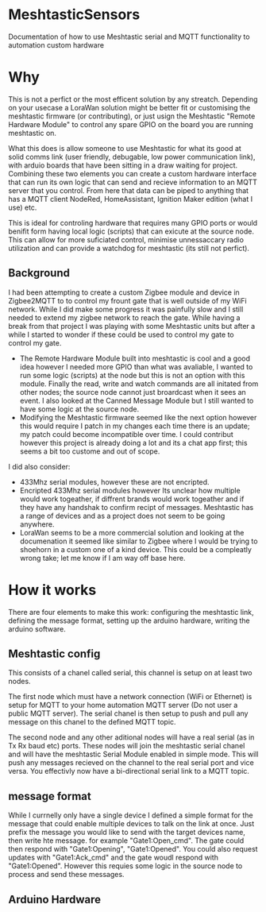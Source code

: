 # MeshtasticSensors
Documentation of how to use Meshtastic serial and MQTT functionality to automation custom hardware

# Why 
This is not a perfict or the most efficent solution by any streatch. Depending on your usecase a LoraWan solution might be better fit or customising the meshtastic firmware (or contributing), or just usign the Meshtastic "Remote Hardware Module" to control any spare GPIO on the board you are running meshtastic on. 

What this does is allow someone to use Meshtastic for what its good at solid comms link (user friendly, debugable, low power communication link), with arduio boards that have been sitting in a draw waiting for project. Combining these two elements you can create a custom hardware interface that can run its own logic that can send and recieve information to an MQTT server that you control. From here that data can be piped to anything that has a MQTT client NodeRed, HomeAssistant, Ignition Maker edition (what I use) etc.

This is ideal for controling hardware that requires many GPIO ports or would benifit form having local logic (scripts) that can exicute at the source node. This can allow for more suficiated control, minimise unnessaccary radio utilization and can provide a watchdog for meshtastic (its still not perfict). 

## Background
I had been attempting to create a custom Zigbee module and device in Zigbee2MQTT to to control my frount gate that is well outside of my WiFi network. While I did make some progress it was painfully slow and I still needed to extend my zigbee network to reach the gate. While having a break from that project I was playing with some Meshtastic units but after a while I started to wonder if these could be used to control my gate to control my gate. 
+ The Remote Hardware Module built into meshtastic is cool and a good idea however I needed more GPIO than what was avaliable, I wanted to run some logic (scripts) at the node but this is not an option with this module. Finally the read, write and watch commands are all initated from other nodes; the source node cannot just broardcast when it sees an event. I also looked at the Canned Message Module but I still wanted to have some logic at the source node. 
+ Modifying the Meshtastic firmware seemed like the next option however this would require I patch in my changes each time there is an update; my patch could become incompatible over time. I could contribut however this project is already doing a lot and its a chat app first; this seems a bit too custome and out of scope.

I did also consider:
+ 433Mhz serial modules, however these are not encripted. 
+ Encripted 433Mhz serial modules however Its unclear how multiple would work togeather, if diffrent brands would work togeather and if they have any handshak to confirm recipt of messages. Meshtastic has a range of devices and as a project does not seem to be going anywhere. 
+ LoraWan seems to be a more commercial solution and looking at the documenation it seemed like similar to Zigbee where I would be trying to shoehorn in a custom one of a kind device. This could be a compleatly wrong take; let me know if I am way off base here.


# How it works
There are four elements to make this work: configuring the meshtastic link, defining the message format, setting up the arduino hardware, writing the arduino software. 

## Meshtastic config
This consists of a chanel called serial, this channel is setup on at least two nodes. 

The first node which must have a network connection (WiFi or Ethernet) is setup for MQTT to your home automation MQTT server (Do not user a public MQTT server). The serial chanel is then setup to push and pull any message on this chanel to the defined MQTT topic.

The second node and any other aditional nodes will have a real serial (as in Tx Rx baud etc) ports. These nodes will join the meshtastic serial chanel and will have the meshtastic Serial Module enabled in simple mode. This will push any messages recieved on the channel to the real serial port and vice versa. You effectivly now have a bi-directional serial link to a MQTT topic. 

## message format
While I currnelly only have a single device I defined a simple format for the message that could enable multiple devices to talk on the link at once. Just prefix the message you would like to send with the target devices name, then write hte message. for example "Gate1:Open_cmd". The gate could then respond with "Gate1:Opening", "Gate1:Opened". You could also request updates with "Gate1:Ack_cmd" and the gate woudl respond with "Gate1:Opened". However this requies some logic in the source node to process and send these messages. 

## Arduino Hardware

